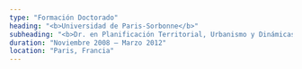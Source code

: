 ```yaml
---
type: "Formación Doctorado"
heading: "<b>Universidad de Paris-Sorbonne</b>"
subheading: "<b>Dr. en Planificación Territorial, Urbanismo y Dinámicas del Espacio</b>"
duration: "Noviembre 2008 – Marzo 2012"
location: "Paris, Francia"
---
```

